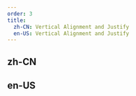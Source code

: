 ```yaml
---
order: 3
title:
  zh-CN: Vertical Alignment and Justify
  en-US: Vertical Alignment and Justify
---
```


## zh-CN

## en-US
